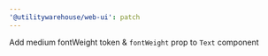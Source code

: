 ```yaml
---
'@utilitywarehouse/web-ui': patch
---
```


Add medium fontWeight token & `fontWeight` prop to `Text` component
